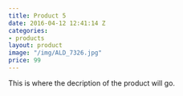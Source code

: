 ```yaml
---
title: Product 5
date: 2016-04-12 12:41:14 Z
categories:
- products
layout: product
image: "/img/ALD_7326.jpg"
price: 99
---
```


This is where the decription of the product will go.
